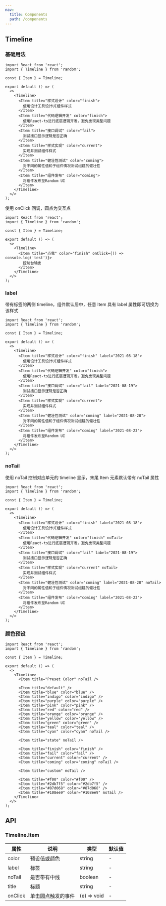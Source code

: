 ```yaml
---
nav:
  title: Components
  path: /components
---
```


## Timeline

### 基础用法

```tsx
import React from 'react';
import { Timeline } from 'random';

const { Item } = Timeline;

export default () => (
  <>
    <Timeline>
      <Item title="样式设计" color="finish">
        使用设计工具设计UI组件样式
      </Item>
      <Item title="代码逻辑开发" color="finish">
        使用React-ts进行底层逻辑开发，避免出现类型问题
      </Item>
      <Item title="接口调试" color="fail">
        测试接口显示逻辑是否正确
      </Item>
      <Item title="样式实现" color="current">
        实现并测试组件样式
      </Item>
      <Item title="健壮性测试" color="coming">
        对不同的属性值和子组件情况测试组建的健壮性
      </Item>
      <Item title="组件发布" color="coming">
        将组件发布至Random UI
      </Item>
    </Timeline>
  </>
);
```

使用 onClick 回调，圆点为交互点

```tsx
import React from 'react';
import { Timeline } from 'random';

const { Item } = Timeline;

export default () => (
  <>
    <Timeline>
      <Item title="点我" color="finish" onClick={() => console.log('test')}>
        控制台输出
      </Item>
    </Timeline>
  </>
);
```

### label

带有标签的两侧 timeline，组件默认居中，任意 Item 具有 label 属性即可切换为该样式

```tsx
import React from 'react';
import { Timeline } from 'random';

const { Item } = Timeline;

export default () => (
  <>
    <Timeline>
      <Item title="样式设计" color="finish" label="2021-08-18">
        使用设计工具设计UI组件样式
      </Item>
      <Item title="代码逻辑开发" color="finish">
        使用React-ts进行底层逻辑开发，避免出现类型问题
      </Item>
      <Item title="接口调试" color="fail" label="2021-08-19">
        测试接口显示逻辑是否正确
      </Item>
      <Item title="样式实现" color="current">
        实现并测试组件样式
      </Item>
      <Item title="健壮性测试" color="coming" label="2021-08-20">
        对不同的属性值和子组件情况测试组建的健壮性
      </Item>
      <Item title="组件发布" color="coming" label="2021-08-23">
        将组件发布至Random UI
      </Item>
    </Timeline>
  </>
);
```

### noTail

使用 noTail 控制对应单元的 timeline 显示，末尾 Item 元素默认带有 noTail 属性

```tsx
import React from 'react';
import { Timeline } from 'random';

const { Item } = Timeline;

export default () => (
  <>
    <Timeline>
      <Item title="样式设计" color="finish" label="2021-08-18">
        使用设计工具设计UI组件样式
      </Item>
      <Item title="代码逻辑开发" color="finish" noTail>
        使用React-ts进行底层逻辑开发，避免出现类型问题
      </Item>
      <Item title="接口调试" color="fail" label="2021-08-19">
        测试接口显示逻辑是否正确
      </Item>
      <Item title="样式实现" color="current" noTail>
        实现并测试组件样式
      </Item>
      <Item title="健壮性测试" color="coming" label="2021-08-20" noTail>
        对不同的属性值和子组件情况测试组建的健壮性
      </Item>
      <Item title="组件发布" color="coming" label="2021-08-23">
        将组件发布至Random UI
      </Item>
    </Timeline>
  </>
);
```

### 颜色预设

```tsx
import React from 'react';
import { Timeline } from 'random';

const { Item } = Timeline;

export default () => (
  <>
    <Timeline>
      <Item title="Preset Color" noTail />

      <Item title="default" />
      <Item title="blue" color="blue" />
      <Item title="indigo" color="indigo" />
      <Item title="purple" color="purple" />
      <Item title="pink" color="pink" />
      <Item title="red" color="red" />
      <Item title="orange" color="orange" />
      <Item title="yellow" color="yellow" />
      <Item title="green" color="green" />
      <Item title="teal" color="teal" />
      <Item title="cyan" color="cyan" noTail />

      <Item title="state" noTail />

      <Item title="finish" color="finish" />
      <Item title="fail" color="fail" />
      <Item title="current" color="current" />
      <Item title="coming" color="coming" noTail />

      <Item title="custom" noTail />

      <Item title="#f00" color="#f00" />
      <Item title="#2db7f5" color="#2db7f5" />
      <Item title="#87d068" color="#87d068" />
      <Item title="#108ee9" color="#108ee9" noTail />
    </Timeline>
  </>
);
```

## API

### Timeline.Item

| 属性    | 说明               | 类型        | 默认值 |
| ------- | ------------------ | ----------- | ------ |
| color   | 预设值或颜色       | string      | -      |
| label   | 标签               | string      | -      |
| noTail  | 是否带有中线       | boolean     | -      |
| title   | 标题               | string      | -      |
| onClick | 单击圆点触发的事件 | (e) => void | -      |
